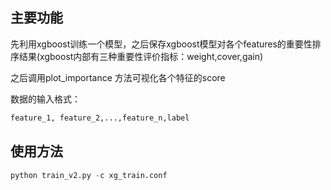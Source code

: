 ## 主要功能
先利用xgboost训练一个模型，之后保存xgboost模型对各个features的重要性排序结果(xgboost内部有三种重要性评价指标：weight,cover,gain)

之后调用plot_importance 方法可视化各个特征的score

数据的输入格式： 
```bash
feature_1, feature_2,...,feature_n,label
```

## 使用方法
```python
python train_v2.py -c xg_train.conf
```
